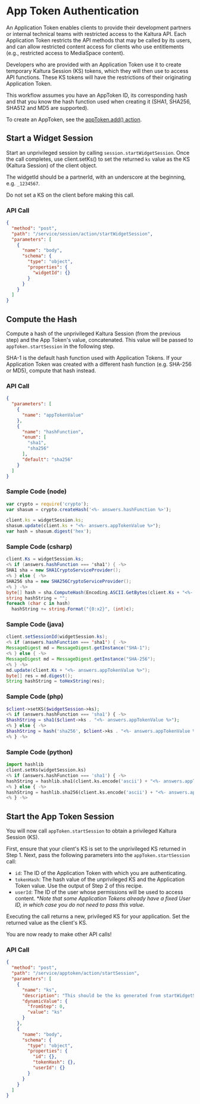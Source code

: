 <!--METADATA
{
  "summary": "Learn how to authenticate using App Tokens"
}
-->

# App Token Authentication
An Application Token enables clients to provide their development partners or internal technical teams with restricted access to the Kaltura API. Each Application Token restricts the API methods that may be called by its users, and can allow restricted content access for clients who use entitlements (e.g., restricted access to MediaSpace content).

Developers who are provided with an Application Token use it to create temporary Kaltura Session (KS) tokens, which they will then use to access API functions. These KS tokens will have the restrictions of their originating Application Token.

This workflow assumes you have an AppToken ID, its corresponding hash and that you know the hash function used when creating it (SHA1, SHA256, SHA512 and MD5 are supported).

To create an AppToken, see the [appToken.add() action](/api-docs/service/appToken/action/add).

## Start a Widget Session
Start an unprivileged session by calling `session.startWidgetSession`. Once the call completes, use client.setKs() to set the returned `ks` value as the KS (Kaltura Session) of the client object.

The widgetId should be a partnerId, with an underscore at the beginning, e.g. `_1234567`.

Do not set a KS on the client before making this call.

### API Call
```json
{
  "method": "post",
  "path": "/service/session/action/startWidgetSession",
  "parameters": [
    {
      "name": "body",
      "schema": {
        "type": "object",
        "properties": {
          "widgetId": {}
        }
      }
    }
  ]
}
```

## Compute the Hash
Compute a hash of the unprivileged Kaltura Session (from the previous step) and the App Token's value, concatenated. This value will be passed to `appToken.startSession` in the following step.

SHA-1 is the default hash function used with Application Tokens. If your Application Token was created with a different hash function (e.g. SHA-256 or MD5), compute that hash instead.

### API Call
```json
{
  "parameters": [
    {
      "name": "appTokenValue"
    },
    {
      "name": "hashFunction",
      "enum": [
        "sha1",
        "sha256"
      ],
      "default": "sha256"
    }
  ]
}
```
### Sample Code (node)
```javascript
var crypto = require('crypto');
var shasum = crypto.createHash('<%- answers.hashFunction %>');

client.ks = widgetSession.ks;
shasum.update(client.ks + "<%- answers.appTokenValue %>");
var hash = shasum.digest('hex');
```
### Sample Code (csharp)
```csharp
client.Ks = widgetSession.ks;
<% if (answers.hashFunction === 'sha1') { -%>
SHA1 sha = new SHA1CryptoServiceProvider();
<% } else { -%>
SHA256 sha = new SHA256CryptoServiceProvider();
<% } -%>
byte[] hash = sha.ComputeHash(Encoding.ASCII.GetBytes(client.Ks + "<%- answers.appTokenValue %>"));
string hashString = "";
foreach (char c in hash)
  hashString += string.Format("{0:x2}", (int)c);
```
### Sample Code (java)
```java
client.setSessionId(widgetSession.ks);
<% if (answers.hashFunction === 'sha1') { -%>
MessageDigest md = MessageDigest.getInstance("SHA-1");
<% } else { -%>
MessageDigest md = MessageDigest.getInstance("SHA-256");
<% } -%>
md.update(client.Ks + "<%- answers.appTokenValue %>");
byte[] res = md.digest();
String hashString = toHexString(res);
```
### Sample Code (php)
```php
$client->setKS($widgetSession->ks);
<% if (answers.hashFunction === 'sha1') { -%>
$hashString = sha1($client->ks . "<%- answers.appTokenValue %>");
<% } else { -%>
$hashString = hash('sha256', $client->ks . "<%- answers.appTokenValue %>");
<% } -%>
```
### Sample Code (python)
```python
import hashlib
client.setKs(widgetSession.ks)
<% if (answers.hashFunction === 'sha1') { -%>
hashString = hashlib.sha1(client.ks.encode('ascii') + "<%- answers.appTokenValue %>").hexdigest()
<% } else { -%>
hashString = hashlib.sha256(client.ks.encode('ascii') + "<%- answers.appTokenValue %>").hexdigest()
<% } -%>
```

## Start the App Token Session
You will now call `appToken.startSession` to obtain a privileged Kaltura Session (KS). 

First, ensure that your client's KS is set to the unprivileged KS returned in Step 1.  Next, pass the following parameters into the `appToken.startSession` call:
* `id`: The ID of the Application Token with which you are authenticating.
* `tokenHash`: The hash value of the unprivileged KS and the Application Token value. Use the output of Step 2 of this recipe.
* `userId`: The ID of the user whose permissions will be used to access content. **Note that some Application Tokens already have a fixed User ID, in which case you do not need to pass this value.*

Executing the call returns a new, privileged KS for your application. Set the returned value as the client's KS.

You are now ready to make other API calls!

### API Call
```json
{
  "method": "post",
  "path": "/service/apptoken/action/startSession",
  "parameters": [
    {
      "name": "ks",
      "description": "This should be the ks generated from startWidgetSession in step 1",
      "dynamicValue": {
        "fromStep": 0,
        "value": "ks"
      }
    },
    {
      "name": "body",
      "schema": {
        "type": "object",
        "properties": {
          "id": {},
          "tokenHash": {},
          "userId": {}
        }
      }
    }
  ]
}
```